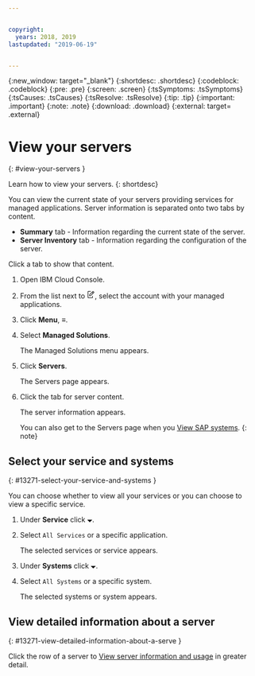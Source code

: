 ```yaml
---


copyright:
  years: 2018, 2019
lastupdated: "2019-06-19"


---
```


{:new_window: target="_blank"} 
{:shortdesc: .shortdesc} 
{:codeblock: .codeblock} 
{:pre: .pre} 
{:screen: .screen} 
{:tsSymptoms: .tsSymptoms} 
{:tsCauses: .tsCauses} 
{:tsResolve: .tsResolve} 
{:tip: .tip} 
{:important: .important} 
{:note: .note} 
{:download: .download} 
{:external: target= .external} 

# View your servers
{: #view-your-servers } 

Learn how to view your servers.
{: shortdesc} 

You can view the current state of your servers providing services for
managed applications. Server information is separated onto two tabs by
content.

  - **Summary** tab - Information regarding the current state of the
    server.
  - **Server Inventory** tab - Information regarding the configuration
    of the server.

Click a tab to show that content.

1.  Open IBM Cloud Console.

2.  From the list next to <svg aria-label="pencil with paper"
    alt="pencil with paper" viewBox="0 0 32 32" width="16"
    height="16"><path d="M22 22v6H6V4h10V2H6a2 2 0 0 0-2 2v24a2 2 0 0
    0 2 2h16a2 2 0 0 0 2-2v-6z"/><path d="M29.537 5.76L26.24
    2.463a1.58 1.58 0 0 0-2.236 0L10 16.467V22h5.533L29.537 7.995a1.58
    1.58 0 0 0 0-2.235zM14.704 20H12v-2.704l9.44-9.441 2.705
    2.704zM25.56 9.145l-2.704-2.704 2.267-2.267 2.704
    2.704z"/></svg>, select the account with your managed
    applications.

3.  Click **Menu**, ≡.

4.  Select **Managed Solutions**.
    
    The Managed Solutions menu appears.

5.  Click **Servers**.
    
    The Servers page appears.

6.  Click the tab for server content.
    
    The server information appears.
    
    You can also get to the Servers page when you [View SAP
    systems](/docs/managed-solutions?topic=managed-solutions-view-sap-systems "View SAP systems").
    {: note} 

## Select your service and systems
{: #13271-select-your-service-and-systems } 

You can choose whether to view all your services or you can choose to
view a specific service.

1.  Under **Service** click <svg aria-label="open list of options"
    alt="open list of options" fill-rule="evenodd" height="5" role="img"
    viewBox="0 0 10 5" width="10"><title>open list of
    options</title><path d="M0 0l5 4.998L10 0z"></path></svg>.

2.  Select `All Services` or a specific application.
    
    The selected services or service appears.

3.  Under **Systems** click <svg aria-label="open list of options"
    alt="open list of options" fill-rule="evenodd" height="5" role="img"
    viewBox="0 0 10 5" width="10"><title>open list of
    options</title><path d="M0 0l5 4.998L10 0z"></path></svg>.

4.  Select `All Systems` or a specific system.
    
    The selected systems or system appears.

## View detailed information about a server
{: #13271-view-detailed-information-about-a-serve } 

Click the row of a server to [View server information and
usage](/docs/managed-solutions?topic=managed-solutions-view-server-information-and-usage "View server information and usage")
in greater detail.
